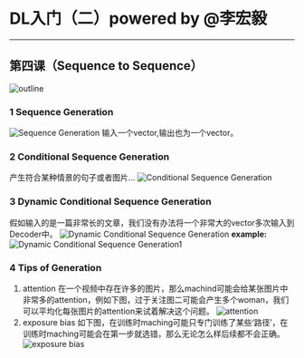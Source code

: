 <script type="text/javascript" src="http://cdn.mathjax.org/mathjax/latest/MathJax.js?config=default"></script>
# DL入门（二）powered by @李宏毅

-----------------------------------

## 第四课（Sequence to Sequence）
![outline](https://img-blog.csdnimg.cn/20190405180654676.png?x-oss-process=image/watermark,type_ZmFuZ3poZW5naGVpdGk,shadow_10,text_aHR0cHM6Ly9ibG9nLmNzZG4ubmV0L0FuZHlWaWt5,size_16,color_FFFFFF,t_70)
### 1 Sequence Generation
![Sequence Generation](https://img-blog.csdnimg.cn/20190405222622709.png?x-oss-process=image/watermark,type_ZmFuZ3poZW5naGVpdGk,shadow_10,text_aHR0cHM6Ly9ibG9nLmNzZG4ubmV0L0FuZHlWaWt5,size_16,color_FFFFFF,t_70)
输入一个vector,输出也为一个vector。
### 2 Conditional Sequence Generation
产生符合某种情景的句子或者图片...
![Conditional Sequence Generation](https://img-blog.csdnimg.cn/20190405224026372.png?x-oss-process=image/watermark,type_ZmFuZ3poZW5naGVpdGk,shadow_10,text_aHR0cHM6Ly9ibG9nLmNzZG4ubmV0L0FuZHlWaWt5,size_16,color_FFFFFF,t_70)
### 3 Dynamic Conditional Sequence Generation
假如输入的是一篇非常长的文章，我们没有办法将一个非常大的vector多次输入到Decoder中。
![Dynamic Conditional Sequence Generation](https://img-blog.csdnimg.cn/20190405230028250.png)
<strong>example:</strong>
![Dynamic Conditional Sequence Generation1](https://img-blog.csdnimg.cn/20190405230345901.png?x-oss-process=image/watermark,type_ZmFuZ3poZW5naGVpdGk,shadow_10,text_aHR0cHM6Ly9ibG9nLmNzZG4ubmV0L0FuZHlWaWt5,size_16,color_FFFFFF,t_70)
### 4 Tips of Generation
1. attention
在一个视频中存在许多的图片，那么machind可能会给某张图片中非常多的attention，例如下图，过于关注图二可能会产生多个woman，我们可以平均化每张图片的attention来试着解决这个问题。
![attention](https://img-blog.csdnimg.cn/20190405232608147.png)
2. exposure bias
如下图，在训练时maching可能只专门训练了某些‘路径’，在训练时maching可能会在第一步就选错，那么无论怎么样后续都不会正确。
![exposure bias](https://img-blog.csdnimg.cn/20190405234042859.png?x-oss-process=image/watermark,type_ZmFuZ3poZW5naGVpdGk,shadow_10,text_aHR0cHM6Ly9ibG9nLmNzZG4ubmV0L0FuZHlWaWt5,size_16,color_FFFFFF,t_70)